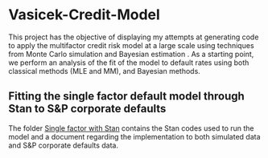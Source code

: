 # Vasicek-Credit-Model

This project has the objective of displaying my attempts at generating code to apply the multifactor credit risk model at a large scale using techniques from Monte Carlo simulation and Bayesian estimation . As a starting point, we perform an analysis of the fit of the model to default rates using both classical methods (MLE and MM), and Bayesian methods.

## Fitting the single factor default model through Stan to S&P corporate defaults

The folder [Single factor with Stan](https://github.com/jesus-pinera/Vasicek-Credit-Model/tree/147218e0ab4d919cfcec6328e1ddab7bcb59cf22/Single%20factor%20with%20Stan) contains the Stan codes used to run the model and a document regarding the implementation to both simulated data and S&P corporate defaults data.
